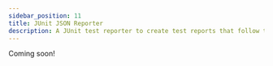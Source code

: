 ```yaml
---
sidebar_position: 11
title: JUnit JSON Reporter
description: A JUnit test reporter to create test reports that follow the CTRF standard.
---
```

Coming soon!
